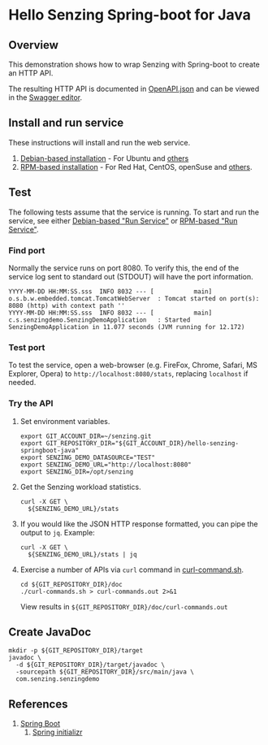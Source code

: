 # Hello Senzing Spring-boot for Java

## Overview

This demonstration shows how to wrap Senzing with Spring-boot to create an HTTP API.

The resulting HTTP API is documented in
[OpenAPI.json](https://raw.githubusercontent.com/senzing/hello-senzing-springboot-java/master/doc/OpenAPI.json)
and can be viewed in the
[Swagger editor](http://editor.swagger.io/?url=https://raw.githubusercontent.com/senzing/hello-senzing-springboot-java/master/doc/OpenAPI.json).

## Install and run service

These instructions will install and run the web service.

1. [Debian-based installation](doc/debian-based-installation.md) - For Ubuntu and [others](https://en.wikipedia.org/wiki/List_of_Linux_distributions#Debian-based)
1. [RPM-based installation](doc/rpm-based-installation.md) - For Red Hat, CentOS, openSuse and [others](https://en.wikipedia.org/wiki/List_of_Linux_distributions#RPM-based).

## Test

The following tests assume that the service is running.
To start and run the service, see either
[Debian-based "Run Service"](doc/debian-based-installation.md#run-service) or
[RPM-based "Run Service"](doc/rpm-based-installation.md#run-service).

### Find port

Normally the service runs on port 8080.
To verify this, the end of the service log sent to standard out (STDOUT) will have the port information.

```console
YYYY-MM-DD HH:MM:SS.sss  INFO 8032 --- [           main] o.s.b.w.embedded.tomcat.TomcatWebServer  : Tomcat started on port(s): 8080 (http) with context path ''
YYYY-MM-DD HH:MM:SS.sss  INFO 8032 --- [           main] c.s.senzingdemo.SenzingDemoApplication   : Started SenzingDemoApplication in 11.077 seconds (JVM running for 12.172)
```

### Test port

To test the service, open a web-browser (e.g. FireFox, Chrome, Safari, MS Explorer, Opera) to
`http://localhost:8080/stats`, replacing `localhost` if needed.

### Try the API

1. Set environment variables.

    ```console
    export GIT_ACCOUNT_DIR=~/senzing.git
    export GIT_REPOSITORY_DIR="${GIT_ACCOUNT_DIR}/hello-senzing-springboot-java"
    export SENZING_DEMO_DATASOURCE="TEST"
    export SENZING_DEMO_URL="http://localhost:8080"
    export SENZING_DIR=/opt/senzing
    ```

1. Get the Senzing workload statistics.

    ```console
    curl -X GET \
      ${SENZING_DEMO_URL}/stats
    ```
1. If you would like the JSON HTTP response formatted, you can pipe the output to `jq`.  Example:

    ```console
    curl -X GET \
      ${SENZING_DEMO_URL}/stats | jq
    ```
1. Exercise a number of APIs via `curl` command in [curl-command.sh](doc/curl-commands.sh).

    ```console
    cd ${GIT_REPOSITORY_DIR}/doc
    ./curl-commands.sh > curl-commands.out 2>&1
    ```

    View results in `${GIT_REPOSITORY_DIR}/doc/curl-commands.out`

## Create JavaDoc

```console
mkdir -p ${GIT_REPOSITORY_DIR}/target
javadoc \
  -d ${GIT_REPOSITORY_DIR}/target/javadoc \
  -sourcepath ${GIT_REPOSITORY_DIR}/src/main/java \
  com.senzing.senzingdemo
```

## References

1. [Spring Boot](http://spring.io/projects/spring-boot)
    1. [Spring initializr](https://start.spring.io/)
